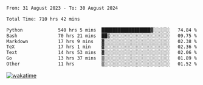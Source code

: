<!--START_SECTION:waka-->

```txt
From: 31 August 2023 - To: 30 August 2024

Total Time: 710 hrs 42 mins

Python             540 hrs 5 mins  ██████████████████▓░░░░░░   74.84 %
Bash               70 hrs 21 mins  ██▒░░░░░░░░░░░░░░░░░░░░░░   09.75 %
Markdown           17 hrs 9 mins   ▓░░░░░░░░░░░░░░░░░░░░░░░░   02.38 %
TeX                17 hrs 1 min    ▓░░░░░░░░░░░░░░░░░░░░░░░░   02.36 %
Text               14 hrs 53 mins  ▓░░░░░░░░░░░░░░░░░░░░░░░░   02.06 %
Go                 13 hrs 37 mins  ▒░░░░░░░░░░░░░░░░░░░░░░░░   01.89 %
Other              11 hrs          ▒░░░░░░░░░░░░░░░░░░░░░░░░   01.52 %
```

<!--END_SECTION:waka-->
[![wakatime](https://wakatime.com/badge/user/5f89a63a-5294-4958-ad30-2b3455e63f2a.svg)](https://wakatime.com/@5f89a63a-5294-4958-ad30-2b3455e63f2a)
